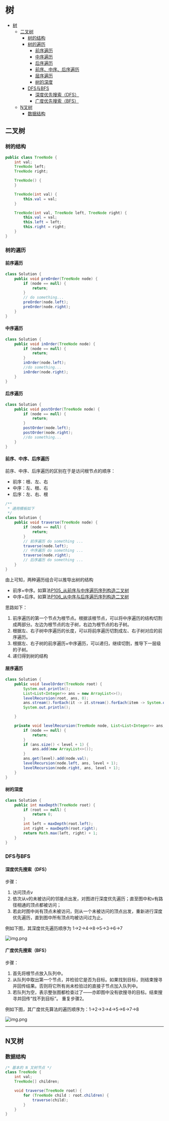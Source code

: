 # 树

- [树](#树)
  - [二叉树](#二叉树)
    - [树的结构](#树的结构)
    - [树的遍历](#树的遍历)
      - [前序遍历](#前序遍历)
      - [中序遍历](#中序遍历)
      - [后序遍历](#后序遍历)
      - [前序、中序、后序遍历](#前序中序后序遍历)
      - [层序遍历](#层序遍历)
      - [树的深度](#树的深度)
    - [DFS与BFS](#dfs与bfs)
      - [深度优先搜索（DFS）](#深度优先搜索dfs)
      - [广度优先搜索（BFS）](#广度优先搜索bfs)
  - [N叉树](#n叉树)
    - [数据结构](#数据结构)

## 二叉树

### 树的结构

```java
public class TreeNode {
    int val;
    TreeNode left;
    TreeNode right;

    TreeNode() {
    }

    TreeNode(int val) {
        this.val = val;
    }

    TreeNode(int val, TreeNode left, TreeNode right) {
        this.val = val;
        this.left = left;
        this.right = right;
    }
}
```

### 树的遍历

#### 前序遍历

```java
class Solution {
    public void preOrder(TreeNode node) {
        if (node == null) {
            return;
        }
        // do something...
        preOrder(node.left);
        preOrder(node.right);
    }
}
```

#### 中序遍历

```java
class Solution {
    public void inOrder(TreeNode node) {
        if (node == null) {
            return;
        }
        inOrder(node.left);
        //do something...
        inOrder(node.right);
    }
}
```

#### 后序遍历

```java
class Solution {
    public void postOrder(TreeNode node) {
        if (node == null) {
            return;
        }
        postOrder(node.left);
        postOrder(node.right);
        //do something...
    }
}
```

#### 前序、中序、后序遍历

前序、中序、后序遍历的区别在于是访问根节点的顺序：

- 前序：根、左、右
- 中序：左、根、右
- 后序：左、右、根

```java
/**
 * 通用模板如下
 */
class Solution {
    public void traverse(TreeNode node) {
        if (node == null) {
            return;
        }
        // 前序遍历 do something ...
        traverse(node.left);
        // 中序遍历 do something ...
        traverse(node.right);
        // 后序遍历 do something ...
    }
}
```

由上可知，两种遍历组合可以推导出树的结构

- 前序+中序。如算法[P105_从前序与中序遍历序列构造二叉树](../content/P105_ConstructBinaryTreeFromPreorderAndInorderTraversal.md)
- 中序+后序。如算法[P106_从中序与后序遍历序列构造二叉树](../content/P106_ConstructBinaryTreeFromInorderAndPostorderTraversal.md)

思路如下：

1. 前序遍历的第一个节点为根节点。根据该根节点，可以将中序遍历的结构切割成两部分。左边为根节点的左子树，右边为根节点的右子树。
2. 根据左、右子树中序遍历的长度，可以将前序遍历切割成左、右子树对应的前序遍历。
3. 根据左、右子树的前序遍历+中序遍历，可以递归，继续切割，推导下一层级的子树。
4. 递归得到树的结构

#### 层序遍历

```java
class Solution {
    public void levelOrder(TreeNode root) {
        System.out.println();
        List<List<Integer>> ans = new ArrayList<>();
        levelRecursion(root, ans, 0);
        ans.stream().forEach(it -> it.stream().forEach(item -> System.out.print(item + " ")));
        System.out.println();

    }

    private void levelRecursion(TreeNode node, List<List<Integer>> ans, int level) {
        if (node == null) {
            return;
        }
        if (ans.size() < level + 1) {
            ans.add(new ArrayList<>());
        }
        ans.get(level).add(node.val);
        levelRecursion(node.left, ans, level + 1);
        levelRecursion(node.right, ans, level + 1);
    }
}
```

#### 树的深度

```java
class Solution {
    public int maxDepth(TreeNode root) {
        if (root == null) {
            return 0;
        }
        int left = maxDepth(root.left);
        int right = maxDepth(root.right);
        return Math.max(left, right) + 1;
    }
}
```

### DFS与BFS

#### 深度优先搜索（DFS）

步骤：

1. 访问顶点v
2. 依次从v的未被访问的邻接点出发，对图进行深度优先遍历；直至图中和v有路径相通的顶点都被访问；
3. 若此时图中尚有顶点未被访问，则从一个未被访问的顶点出发，重新进行深度优先遍历，直到图中所有顶点均被访问过为止。

例如下图，其深度优先遍历顺序为 1->2->4->8->5->3->6->7

![img.png](img/tree.png)

#### 广度优先搜索（BFS）

步骤：

1. 首先将根节点放入队列中。
2. 从队列中取出第一个节点，并检验它是否为目标。如果找到目标，则结束搜寻并回传结果。否则将它所有尚未检验过的直接子节点加入队列中。
3. 若队列为空，表示整张图都检查过了——亦即图中没有欲搜寻的目标。结束搜寻并回传“找不到目标”。 重复步骤2。

例如下图，其广度优先算法的遍历顺序为：1->2->3->4->5->6->7->8

![img.png](img/tree.png)

---

## N叉树

### 数据结构

```java
/* 基本的 N 叉树节点 */
class TreeNode {
    int val;
    TreeNode[] children;

    void traverse(TreeNode root) {
        for (TreeNode child : root.children) {
            traverse(child);
        }
    }
}
```